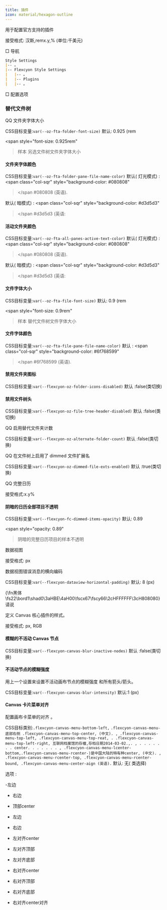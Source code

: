 ```yaml
---
title: 插件
icon: material/hexagon-outline
---
```


用于配置官方支持的插件

接受格式: 汉斯,remx.y,% (单位:千美元)

□ 导航

```md
Style Settings
|-- 。
|-- Flexcyon Style Settings
|   |-- 。
|   |-- Plugins
|   |-- 。
```

□ 配置选项

### 替代文件树

QQ 文件夹字体大小

CSS目标变量:`var(--oz-fta-folder-font-size)`
默认: 0.925 (rem

<span style="font-size: 0.925rem"
>样本 另选文件树文件夹字体大小</span>

#### 文件夹字体颜色

CSS目标变量:`var(--oz-fta-folder-pane-file-name-color)`
默认( 灯光模式) :
<span class="col-sqr" style="background-color: #080808"
></span
>#080808 (英语).

默认( 暗模式) :
<span class="col-sqr" style="background-color: #d3d5d3"
></span
>#d3d5d3 (英语:

#### 活动文件夹颜色

CSS目标变量:`var(--oz-fta-all-panes-active-text-color)`
默认( 灯光模式) :
<span class="col-sqr" style="background-color: #080808"
></span
>#080808 (英语).

默认( 暗模式) :
<span class="col-sqr" style="background-color: #d3d5d3"
></span
>#d3d5d3 (英语:

#### 文件字体大小

CSS目标变量:`var(--oz-fta-file-font-size)`
默认: 0.9 (rem

<span style="font-size: 0.9rem"
>样本 替代文件树文件字体大小</san>

#### 文件字体颜色

CSS目标变量:`var(--oz-fta-file-pane-file-name-color)`
默认 :
<span class="col-sqr" style="background-color: #6f768599"
></span
>#6f768599 (英语).

#### 禁用文件夹图标

CSS目标变量:`var(--flexcyon-oz-folder-icons-disabled)`
默认 :false(类切换)

#### 禁用文件树头

CSS目标变量:`var(--flexcyon-oz-file-tree-header-disabled)`
默认 :false(类切换)

QQ 启用替代文件夹计数

CSS目标变量:`var(--flexcyon-oz-alternate-folder-count)`
默认 :false(类切换)

QQ 在文件树上启用了 dimmed 文件扩展名

CSS目标变量:`var(--flexcyon-oz-dimmed-file-exts-enabled)`
默认 :true(类切换)

 

QQ 完整日历

接受格式:x.y%

#### 阴暗的日历全部项目不透明

CSS目标变量:`var(--flexcyon-fc-dimmed-items-opacity)`
默认: 0.89

<span style="opacity: 0.89"
>阴暗的完整日历项目的样本不透明</span>

 

数据视图

接受格式: px

数据视图错误消息的横向编码

CSS目标变量:`var(--flexcyon-dataview-horizontal-padding)`
默认: 8 (px)

 

{\fn黑体\fs22\bord1\shad0\3aHBE\4aH00\fscx67\fscy66\2cHFFFFFF\3cH808080}请说

定义 Canvas 核心插件的样式。

接受格式: px, RGB

#### 模糊的不活动 Canvas 节点

CSS目标变量:`var(--flexcyon-canvas-blur-inactive-nodes)`
默认 :false(类切换)

#### 不活动节点的模糊强度

用上一个设置来设置不活动画布节点的模糊强度
和所有箭头/箭头。

CSS目标变量:`var(--flexcyon-canvas-blur-intensity)`
默认:1 (px)

#### Canvas 卡片菜单对齐

配置画布卡菜单的对齐 。

CSS目标类别:`.flexcyon-canvas-menu-bottom-left,`
`
.flexcyon-canvas-menu-底部右侧 .flexcyon-canvas-menu-top-center, (中文).
,
.flexcyon-canvas-menu-top-left, .flexcyon-canvas-menu-top-reat, . .flexcyon-canvas-menu-top-left-right, 互联网档案馆的存檔,存档日期2014-03-02.,.
,
. . . . . . . center. . . . . . .
,
.flexcyon-canvas-menu-lcenter-bottom,.flexcyon-canvas-menu-rcenter-)是中国大陆的特有种center, (中文).
,
.flexcyon-canvas-menu-rcenter-top, .flexcyon-canvas-menu-rcenter-bound, .flexcyon-canvas-menu-center-aign (英语).
`
默认: 无( 类选择)

选项 :

-左边

- 右边

- 顶部center

- 左边

- 右边

- 左对齐center

- 左对齐顶部

- 左对齐底部

- 右对齐center

- 右对齐顶部

- 右对齐底部

- 右对齐center对齐

